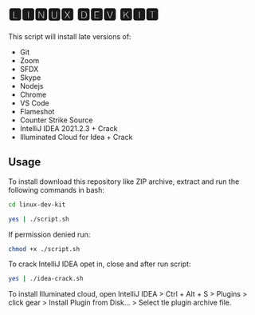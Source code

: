 # 🅻🅸🅽🆄🆇  🅳🅴🆅  🅺🅸🆃

This script will install late versions of:
* Git
* Zoom
* SFDX
* Skype
* Nodejs
* Chrome
* VS Code
* Flameshot
* Counter Strike Source
* IntelliJ IDEA 2021.2.3 + Crack
* Illuminated Cloud for Idea + Crack


## Usage
To install download this repository like ZIP archive, extract and run the following commands in  bash:

```bash
cd linux-dev-kit
```
```bash
yes | ./script.sh
```

If permission denied run:
```bash
chmod +x ./script.sh
```

To crack IntelliJ IDEA opet in, close and after run script: 
```bash
yes | ./idea-crack.sh
```
To install Illuminated cloud, open IntelliJ IDEA > Ctrl + Alt + S > Plugins > click gear > Install Plugin from Disk... > Select tle plugin archive file.
